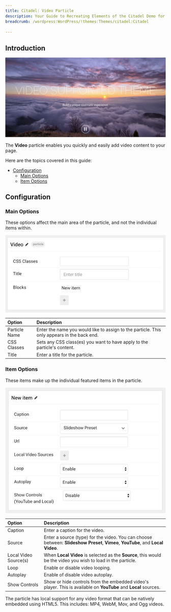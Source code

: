 ```yaml
---
title: Citadel: Video Particle
description: Your Guide to Recreating Elements of the Citadel Demo for WordPress
breadcrumb: /wordpress:WordPress/!themes:Themes/citadel:Citadel

---
```


## Introduction

![](assets/particle_video1.jpeg)

The **Video** particle enables you quickly and easily add video content to your page.

Here are the topics covered in this guide:

* [Configuration](#configuration)
    - [Main Options](#main-options)
    - [Item Options](#item-options)

## Configuration

### Main Options 

These options affect the main area of the particle, and not the individual items within.

![](assets/particle_video2.jpeg)

| Option        | Description                                                                                 |
| :-----        | :-----                                                                                      |
| Particle Name | Enter the name you would like to assign to the particle. This only appears in the back end. |
| CSS Classes   | Sets any CSS class(es) you want to have apply to the particle's content.                    |
| Title         | Enter a title for the particle.                                                             |

### Item Options

These items make up the individual featured items in the particle.

![](assets/particle_video3.jpeg)

| Option                | Description                                                                                                                     |
| :-----                | :-----                                                                                                                          |
| Caption               | Enter a caption for the video.                                                                                                  |
| Source                | Enter a source (type) for the video. You can choose between: **Slideshow Preset**, **Vimeo**, **YouTube**, and **Local Video**. |
| Local Video Source(s) | When **Local Video** is selected as the **Source**, this would be the video you wish to load in the particle.                   |
| Loop                  | Enable or disable video looping.                                                                                                |
| Autoplay              | Enable of disable video autoplay.                                                                                               |
| Show Controls         | Show or hide controls from the embedded video's player. This is available on **YouTube** and **Local** sources.                 |

The particle has local support for any video format that can be natively embedded using HTML5. This includes: MP4, WebM, Mov, and Ogg videos.


